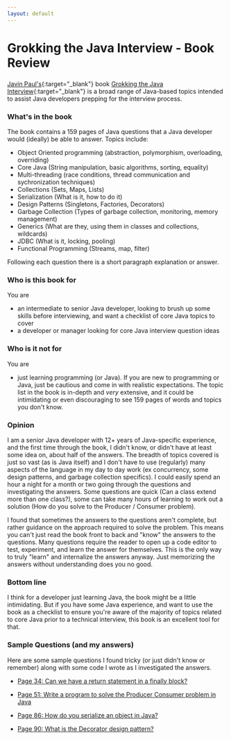```yaml
---
layout: default
---
```

# Grokking the Java Interview - Book Review

###
[Javin Paul's](https://twitter.com/javinpaul){:target="_blank"} book [Grokking the Java Interview](https://gumroad.com/l/QqjGH){:target="_blank"} is a broad range of Java-based topics intended to assist Java developers prepping for the interview process.

### What's in the book
The book contains a 159 pages of Java questions that a Java developer would (ideally) be able to answer. Topics include:
 * Object Oriented programming (abstraction, polymorphism, overloading, overriding)
 * Core Java (String manipulation, basic algorithms, sorting, equality)
 * Multi-threading (race conditions, thread communication and sychronization techniques)
 * Collections (Sets, Maps, Lists)
 * Serialization (What is it, how to do it)
 * Design Patterns (Singletons, Factories, Decorators)
 * Garbage Collection (Types of garbage collection, monitoring, memory management)
 * Generics (What are they, using them in classes and collections, wildcards)
 * JDBC (What is it, locking, pooling)
 * Functional Programming (Streams, map, filter)

Following each question there is a short paragraph explanation or answer.

### Who is this book for
You are
 * an intermediate to senior Java developer, looking to brush up some skills before interviewing, and want a checklist of core Java topics to cover
 * a developer or manager looking for core Java interview question ideas

### Who is it not for
You are
 * just learning programming (or Java). If you are new to programming or Java, just be cautious and come in with realistic expectations. The topic list in the book is in-depth and _very_ extensive, and it could be intimidating or even discouraging to see 159 pages of words and topics you don't know.

### Opinion
I am a senior Java developer with 12+ years of Java-specific experience, and the first time through the book, I didn't know, or didn't have at least some idea on, about half of the answers. The breadth of topics covered is just so vast (as is Java itself) and I don't have to use (regularly) many aspects of the language in my day to day work (ex concurrency, some design patterns, and garbage collection specifics). I could easily spend an hour a night for a month or two going through the questions and investigating the answers. Some questions are quick (Can a class extend more than one class?), some can take many hours of learning to work out a solution (How do you solve to the Producer / Consumer problem).

I found that sometimes the answers to the questions aren't complete, but rather guidance on the approach required to solve the problem. This means you can't just read the book front to back and "know" the answers to the questions. Many questions require the reader to open up a code editor to test, experiment, and learn the answer for themselves. This is the only way to truly "learn" and internalize the answers anyway. Just memorizing the answers without understanding does you no good.

### Bottom line
I think for a developer just learning Java, the book might be a little intimidating. But if you have some Java experience, and want to use the book as a checklist to ensure you're aware of the majority of topics related to core Java prior to a technical interview, this book is an excellent tool for that.

### Sample Questions (and my answers)
Here are some sample questions I found tricky (or just didn't know or remember) along with some code I wrote as I investigated the answers.

* [Page 34: Can we have a return statement in a finally block?](finallyInReturn)

* [Page 51: Write a program to solve the Producer Consumer problem in Java](producerConsumer)

* [Page 86: How do you serialize an object in Java?](serialization)

* [Page 90: What is the Decorator design pattern?](decoratorPattern)
